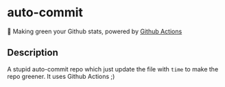 # auto-commit

🌳 Making green your Github stats, powered by [Github Actions](https://github.com/features/actions)

## Description

A stupid auto-commit repo which just update the file with `time` to make the repo greener. It uses Github Actions ;)


